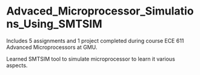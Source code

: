 # Advaced_Microprocessor_Simulations_Using_SMTSIM


Includes 5 assignments and 1 project completed during course ECE 611 Advanced Microprocessors at GMU. 

Learned SMTSIM tool to simulate microprocessor to learn it various aspects.
